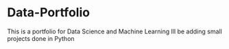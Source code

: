 # Data-Portfolio
This is a portfolio for Data Science and Machine Learning
Ill be adding small projects done in Python
